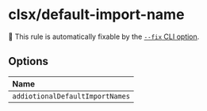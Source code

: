 # clsx/default-import-name

🔧 This rule is automatically fixable by the [`--fix` CLI option](https://eslint.org/docs/latest/user-guide/command-line-interface#--fix).

<!-- end auto-generated rule header -->

## Options

<!-- begin auto-generated rule options list -->

| Name                      |
| :------------------------ |
| `addiotionalDefaultImportNames` |

<!-- end auto-generated rule options list -->
